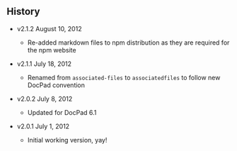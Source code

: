 ## History

- v2.1.2 August 10, 2012
	- Re-added markdown files to npm distribution as they are required for the npm website

- v2.1.1 July 18, 2012
	- Renamed from `associated-files` to `associatedfiles` to follow new DocPad convention

- v2.0.2 July 8, 2012
	- Updated for DocPad 6.1

- v2.0.1 July 1, 2012
	- Initial working version, yay!
